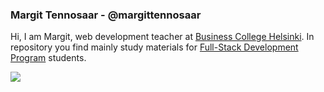 ### Margit Tennosaar - @margittennosaar

Hi, I am Margit, web development teacher at [Business College Helsinki](https://en.bc.fi/). In repository you find mainly study materials for [Full-Stack Development Program](https://en.bc.fi/qualifications/full-stack-web-developer-program/) students. 

![](https://komarev.com/ghpvc/?username=margittennosaar&color=orange)

